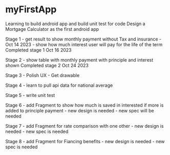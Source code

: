 # myFirstApp
Learning to build android app and build unit test for code
Design a Mortgage Calculator as the first android app

Stage 1 - get result to show monthly payment without Tax and insurance - Oct 14 2023
        - show how much interest user will pay for the life of the term
        Completed stage 1 Oct 16 2023
        
Stage 2 - show table with monthly payment with principle and interest shown
        Completed stage 2 Oct 24 2023

Stage 3 - Polish UX - Get drawable

Stage 4 - learn to pull api data for national average 

Stage 5 - write unit test

Stage 6 - add Fragment to show how much is saved in interested if more is added to principle payment
        - new design is needed
        - new spec will be needed
        
Stage 7 - add Fragment for rate comparison with one other
        - new design is needed
        - new spec is needed
        
Stage 8 - add Fragment for Fiancing benefits
        - new design is needed
        - new spec is needed
